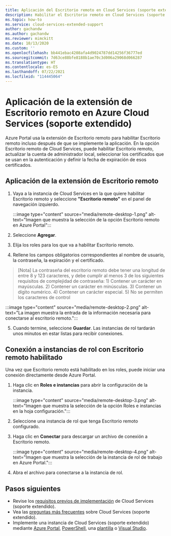 ```yaml
---
title: Aplicación del Escritorio remoto en Cloud Services (soporte extendido)
description: Habilitar el Escritorio remoto en Cloud Services (soporte extendido)
ms.topic: how-to
ms.service: cloud-services-extended-support
author: gachandw
ms.author: gachandw
ms.reviewer: mimckitt
ms.date: 10/13/2020
ms.custom: ''
ms.openlocfilehash: bb441ebac4208afa4d9024787dd14256f36777ed
ms.sourcegitcommit: 7d63ce88bfe8188b1ae70c3d006a29068d066287
ms.translationtype: HT
ms.contentlocale: es-ES
ms.lasthandoff: 07/22/2021
ms.locfileid: "114445064"
---
```

# <a name="apply-the-remote-desktop-extension-to-azure-cloud-services-extended-support"></a>Aplicación de la extensión de Escritorio remoto en Azure Cloud Services (soporte extendido)

Azure Portal usa la extensión de Escritorio remoto para habilitar Escritorio remoto incluso después de que se implemente la aplicación. En la opción Escritorio remoto de Cloud Services, puede habilitar Escritorio remoto, actualizar la cuenta de administrador local, seleccionar los certificados que se usan en la autenticación y definir la fecha de expiración de esos certificados. 

## <a name="apply-remote-desktop--extension"></a>Aplicación de la extensión de Escritorio remoto
1. Vaya a la instancia de Cloud Services en la que quiere habilitar Escritorio remoto y seleccione **"Escritorio remoto"** en el panel de navegación izquierdo.

    :::image type="content" source="media/remote-desktop-1.png" alt-text="Imagen que muestra la selección de la opción Escritorio remoto en Azure Portal":::

2. Seleccione **Agregar**.
3. Elija los roles para los que va a habilitar Escritorio remoto.
4. Rellene los campos obligatorios correspondientes al nombre de usuario, la contraseña, la expiración y el certificado.
> [Nota] La contraseña del escritorio remoto debe tener una longitud de entre 8 y 123 caracteres, y debe cumplir al menos 3 de los siguientes requisitos de complejidad de contraseña: 1) Contener un carácter en mayúsculas. 2) Contener un carácter en minúsculas. 3) Contener un dígito numérico. 4) Contener un carácter especial. 5) No se permiten los caracteres de control

   :::image type="content" source="media/remote-desktop-2.png" alt-text="La imagen muestra la entrada de la información necesaria para conectarse al escritorio remoto.":::

5. Cuando termine, seleccione **Guardar**. Las instancias de rol tardarán unos minutos en estar listas para recibir conexiones.

## <a name="connect-to-role-instances-with-remote-desktop-enabled"></a>Conexión a instancias de rol con Escritorio remoto habilitado
Una vez que Escritorio remoto está habilitado en los roles, puede iniciar una conexión directamente desde Azure Portal.

1. Haga clic en **Roles e instancias** para abrir la configuración de la instancia.

    :::image type="content" source="media/remote-desktop-3.png" alt-text="Imagen que muestra la selección de la opción Roles e instancias en la hoja configuración.":::

2. Seleccione una instancia de rol que tenga Escritorio remoto configurado.
3. Haga clic en **Conectar** para descargar un archivo de conexión a Escritorio remoto.

    :::image type="content" source="media/remote-desktop-4.png" alt-text="Imagen que muestra la selección de la instancia de rol de trabajo en Azure Portal.":::
    
4. Abra el archivo para conectarse a la instancia de rol.


## <a name="next-steps"></a>Pasos siguientes 
- Revise los [requisitos previos de implementación](deploy-prerequisite.md) de Cloud Services (soporte extendido).
- Vea las [preguntas más frecuentes](faq.yml) sobre Cloud Services (soporte extendido).
- Implemente una instancia de Cloud Services (soporte extendido) mediante [Azure Portal](deploy-portal.md), [PowerShell](deploy-powershell.md), una [plantilla](deploy-template.md) o [Visual Studio](deploy-visual-studio.md).
